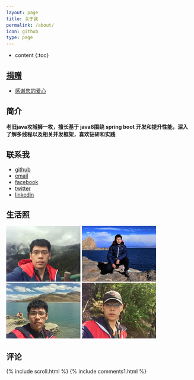 ```yaml
---
layout: page
title: 关于我
permalink: /about/
icon: github
type: page
---
```


* content
{:toc}


<!--<iframe src="https://githubbadge.appspot.com/yujianlong?s=1" style="border: 0;height: 142px;width: 200px;overflow: hidden;" frameBorder="0"></iframe>-->

## <i class="fa fa-cc-paypal" style="color:#68899f"></i>[捐赠](http://www.paypal.me/yujianlong)
* <i class="fa fa-heart"></i>[感谢您的爱心](http://www.paypal.me/yujianlong)

## 简介
   **老旧java攻城狮一枚，擅长基于 java8围绕 spring boot** **开发和提升性能，深入了解多线程以及相关并发框架，喜欢钻研和实践**


## 联系我

* <i class="fa  fa-github-alt"></i>[github](https://github.com/yujianlong)
* <i class="fa  fa-envelope-o"></i>[email](mailto:yjl_yujianlong@126.com)
* <i class="fa  fa-facebook"></i>[facebook](https://www.facebook.com/yjl.yujianlong)
* <i class="fa  fa-twitter"></i>[twitter](https://twitter.com/yujianlongyjl)
* <i class="fa  fa-linkedin"></i>[linkedin](https://www.linkedin.com/in/ocarinahome)







## 生活照

<img src="/lifephoto/IMG_4160.JPG" height="150px"/>
<img src="/lifephoto/IMG_6951.jpg" height="150px"/>
<img src="/lifephoto/IMG_9571.JPG" height="150px"/>
<img src="/lifephoto/IMG_5056.JPG" height="150px"/>



## 评论
{% include scroll.html %}
{% include comments1.html %}

